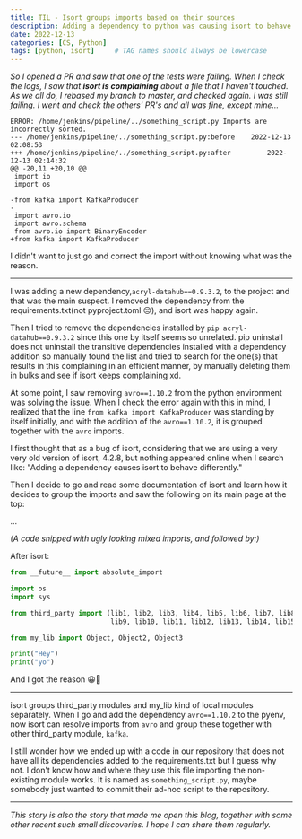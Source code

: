 ```yaml
---
title: TIL - Isort groups imports based on their sources
description: Adding a dependency to python was causing isort to behave differently.
date: 2022-12-13
categories: [CS, Python]
tags: [python, isort]     # TAG names should always be lowercase
---
```


_So I opened a PR and saw that one of the tests were failing.
When I check the logs, I saw that **isort is complaining** about a file that I haven't touched.
As we all do, I rebased my branch to master, and checked again.
I was still failing. I went and check the others' PR's and all was fine, except mine..._
```
ERROR: /home/jenkins/pipeline/../something_script.py Imports are incorrectly sorted.
--- /home/jenkins/pipeline/../something_script.py:before	2022-12-13 02:08:53
+++ /home/jenkins/pipeline/../something_script.py:after         2022-12-13 02:14:32
@@ -20,11 +20,10 @@
 import io
 import os

-from kafka import KafkaProducer
-
 import avro.io
 import avro.schema
 from avro.io import BinaryEncoder
+from kafka import KafkaProducer
```
I didn't want to just go and correct the import without knowing what was the reason.

---

I was adding a new dependency,`acryl-datahub==0.9.3.2`, to the project and that was the main suspect.
I removed the dependency from the requirements.txt(not pyproject.toml 😔), and isort was happy again.

Then I tried to remove the dependencies installed by `pip acryl-datahub==0.9.3.2` since this one by itself seems so unrelated. pip uninstall does not uninstall
the transitive dependencies installed with a dependency addition so manually found the list and tried to search for the one(s) that results in this complaining in an efficient manner,
by manually deleting them in bulks and see if isort keeps complaining xd.

At some point, I saw removing `avro==1.10.2` from the python environment was solving the issue.
When I check the error again with this in mind, I realized that the line `from kafka import KafkaProducer` was standing by itself initially,
and with the addition of the `avro==1.10.2`, it is grouped together with the `avro` imports.

I first thought that as a bug of isort, considering that we are using a very very old version of isort, 4.2.8, but nothing appeared online
when I search like: "Adding a dependency causes isort to behave differently."

Then I decide to go and read some documentation of isort and learn how it decides to group the imports and saw the following on its main page at the top:

...

_(A code snipped with ugly looking mixed imports, and followed by:)_

After isort:
```python
from __future__ import absolute_import

import os
import sys

from third_party import (lib1, lib2, lib3, lib4, lib5, lib6, lib7, lib8,
                         lib9, lib10, lib11, lib12, lib13, lib14, lib15)

from my_lib import Object, Object2, Object3

print("Hey")
print("yo")
```

And I got the reason 😀🎉

---

isort groups third_party modules and my_lib kind of local modules separately.
When I go and add the dependency `avro==1.10.2` to the pyenv, now isort can resolve
imports from `avro` and group these together with other third_party module, `kafka`.

I still wonder how we ended up with a code in our repository that does not have all its dependencies added to the requirements.txt but I guess why not.
I don't know how and where they use this file importing the non-existing module works.
It is named as `something_script.py`, maybe somebody just wanted to commit their ad-hoc script to the repository.

---

_This story is also the story that made me open this blog, together with some other recent such small discoveries. I hope I can share them regularly._
